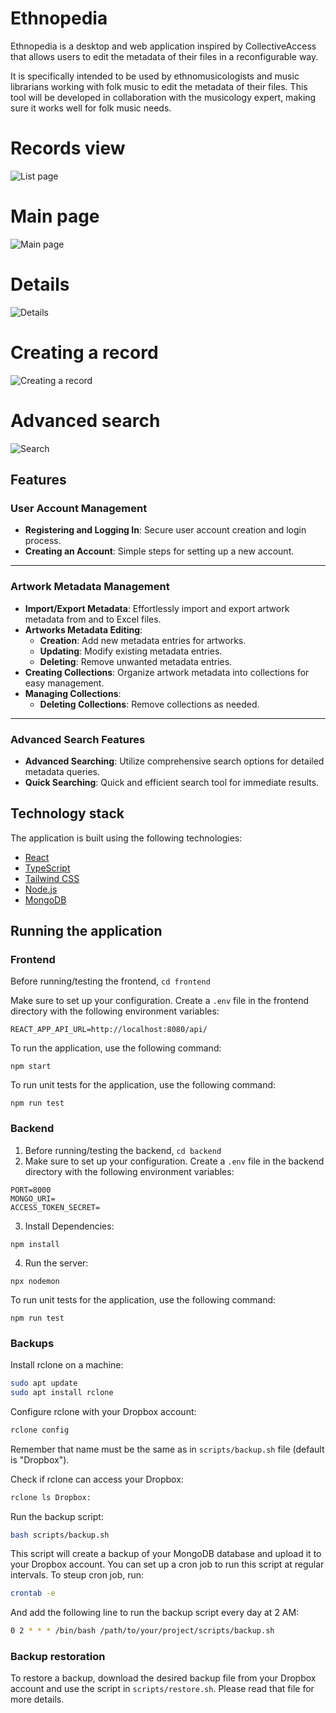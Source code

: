 # Ethnopedia

Ethnopedia is a desktop and web application inspired by CollectiveAccess that allows users to edit the metadata of their files in a reconfigurable way.

It is specifically intended to be used by ethnomusicologists and music librarians working with folk music to edit the metadata of their files.
This tool will be developed in collaboration with the musicology expert, making sure it works well for folk music needs.


# Records view
![List page](./src/ui1.png)

# Main page
![Main page](./src/ui2.png)

# Details
![Details](./src/details.png)

# Creating a record
![Creating a record](./src/drzewo-dodawanie-rekordu.png)

# Advanced search
![Search](./src/wyszukiwanie.png)

## Features

### User Account Management
- **Registering and Logging In**: Secure user account creation and login process.
- **Creating an Account**: Simple steps for setting up a new account.

***

### Artwork Metadata Management
- **Import/Export Metadata**: Effortlessly import and export artwork metadata from and to Excel files.
- **Artworks Metadata Editing**: 
  - **Creation**: Add new metadata entries for artworks.
  - **Updating**: Modify existing metadata entries.
  - **Deleting**: Remove unwanted metadata entries.
- **Creating Collections**: Organize artwork metadata into collections for easy management.
- **Managing Collections**:
  - **Deleting Collections**: Remove collections as needed.

***

### Advanced Search Features
- **Advanced Searching**: Utilize comprehensive search options for detailed metadata queries.
- **Quick Searching**: Quick and efficient search tool for immediate results.

## Technology stack

The application is built using the following technologies:

-   [React](https://reactjs.org/)
-   [TypeScript](https://www.typescriptlang.org/)
-   [Tailwind CSS](https://tailwindcss.com/)
-   [Node.js](https://nodejs.org/en)
-   [MongoDB](https://www.mongodb.com/)

## Running the application

### Frontend
Before running/testing the frontend, `cd frontend`

Make sure to set up your configuration. Create a `.env` file in the frontend directory with the following environment variables:
```
REACT_APP_API_URL=http://localhost:8080/api/
```

To run the application, use the following command:

```
npm start
```

To run unit tests for the application, use the following command:

```
npm run test
```

### Backend 
1. Before running/testing the backend, `cd backend`
2. Make sure to set up your configuration. Create a `.env` file in the backend directory with the following environment variables:

```
PORT=8000
MONGO_URI=
ACCESS_TOKEN_SECRET=
```
3. Install Dependencies:
```
npm install
```
4. Run the server:
```
npx nodemon
```
To run unit tests for the application, use the following command:
```
npm run test
```

### Backups 

Install rclone on a machine: 
```bash
sudo apt update
sudo apt install rclone
```

Configure rclone with your Dropbox account:
```bash
rclone config
```
Remember that name must be the same as in `scripts/backup.sh` file (default is "Dropbox").

Check if rclone can access your Dropbox:
```bash
rclone ls Dropbox:
```

Run the backup script:
```bash
bash scripts/backup.sh
```

This script will create a backup of your MongoDB database and upload it to your Dropbox account. You can set up a cron job to run this script at regular intervals.
To steup cron job, run:
```bash
crontab -e
```
And add the following line to run the backup script every day at 2 AM:
```bash
0 2 * * * /bin/bash /path/to/your/project/scripts/backup.sh
```

### Backup restoration
To restore a backup, download the desired backup file from your Dropbox account and use the script in `scripts/restore.sh`. Please read that file for more details.
